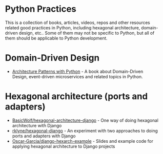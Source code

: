 # Python Practices

This is a collection of books, articles, videos, repos and other resources related good practices in Python, including hexagonal architecture, domain-driven design, etc.. Some of them may not be specific to Python, but all of them should be applicable to Python development.

# Domain-Driven Design

* [Architecture Patterns with Python](https://www.cosmicpython.com/book/preface.html) - A book about Domain-Driven Design, event-driven microservices and related topics in Python.

# Hexagonal architecture (ports and adapters)

* [BasicWolf/hexagonal-architecture-django](https://github.com/BasicWolf/hexagonal-architecture-django) - One way of doing hexagonal architecture with Django
* [rklyne/hexagonal-django](https://github.com/rklyne/hexagonal-django) - An experiment with two approaches to doing ports and adapters with Django
* [Oscar-Garcia/django-hexarch-example](https://github.com/Oscar-Garcia/django-hexarch-example) - Slides and example code for applying hexagonal architecture to Django projects
